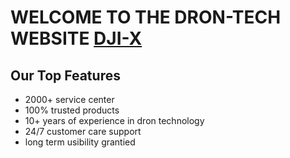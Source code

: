 # WELCOME TO THE DRON-TECH WEBSITE <a href="https://shahid-assignment-12.netlify.com">DJI-X</a>

<h2>Our Top Features</h2>
<ul>
  <li>2000+ service center</li>
  <li>100% trusted products</li>
  <li>10+ years of experience in dron technology</li>
  <li>24/7 customer care support</li>
  <li>long term usibility grantied</li>
</ul>
